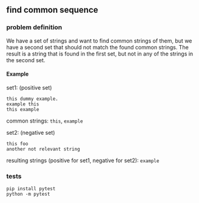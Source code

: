 ## find common sequence

### problem definition

We have a set of strings and want to find common strings of them,
but we have a second set that should not match the found common strings.
The result is a string that is found in the first set, but not in any of the strings in the second set.

#### Example

set1: (positive set)
```
this dummy example.
example this
this example
```

common strings: ``this``, ``example``

set2: (negative set)
```
this foo
another not relevant string
```

resulting strings (positive for set1, negative for set2): ``example``


### tests

```
pip install pytest
python -m pytest
```
